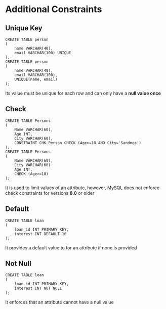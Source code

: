 # Additional Constraints

## Unique Key

    CREATE TABLE person
    (
        name VARCHAR(40),
        email VARCHAR(100) UNIQUE
    );
    CREATE TABLE person
    (
        name VARCHAR(40),
        email VARCHAR(100),
        UNIQUE(name, email)
    );

Its value must be unique for each row and can only have a **null value once**

## Check

    CREATE TABLE Persons 
    (
        Name VARCHAR(60), 
        Age INT,
        City VARCHAR(60),
        CONSTRAINT CHK_Person CHECK (Age>=18 AND City='Sandnes')
    );
    CREATE TABLE Persons 
    (
        Name VARCHAR(60),
        City VARCHAR(60)
        Age INT,
        CHECK (Age>=18)
    );

It is used to limit values of an attribute, however, MySQL does not enforce
check constraints for versions **8.0** or older

## Default

    CREATE TABLE loan
    (
        loan_id INT PRIMARY KEY,
        interest INT DEFAULT 10
    );

It provides a default value to for an attribute if none is provided

## Not Null

    CREATE TABLE loan
    (
        loan_id INT PRIMARY KEY,
        interest INT NOT NULL
    );

It enforces that an attribute cannot have a null value
